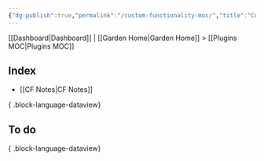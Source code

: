 ```yaml
---
{"dg-publish":true,"permalink":"/custom-functionality-moc/","title":"Custom Functionality","hide":true,"tags":["work","WordPress"],"noteIcon":"1","created":"2024-09-16T18:28:50.558-07:00","updated":"2024-09-20T11:02:20.423-07:00"}
---
```


[[Dashboard\|Dashboard]] | [[Garden Home\|Garden Home]] > [[Plugins MOC\|Plugins MOC]]

## Index

- [[CF Notes\|CF Notes]]

{ .block-language-dataview}

## To do


{ .block-language-dataview}
